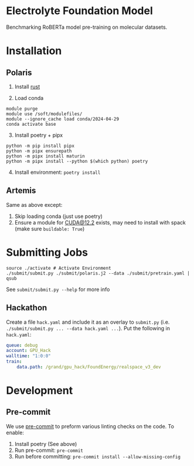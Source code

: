 # Electrolyte Foundation Model
Benchmarking RoBERTa model pre-training on molecular datasets.

# Installation

## Polaris

1. Install [rust](https://www.rust-lang.org/tools/install)

2. Load conda
```shell
module purge
module use /soft/modulefiles/
module --ignore_cache load conda/2024-04-29
conda activate base
```

3. Install poetry + pipx
```shell
python -m pip install pipx
python -m pipx ensurepath
python -m pipx install maturin
python -m pipx install --python $(which python) poetry
```

4. Install environment: `poetry install`

## Artemis

Same as above except:
1. Skip loading conda (just use poetry)
2. Ensure a module for CUDA@12.2 exists, may need to install with spack (make sure `buildable: True`)

# Submitting Jobs

```shell
source ./activate # Activate Environment
./submit/submit.py ./submit/polaris.j2 --data ./submit/pretrain.yaml | qsub
```

See `submit/submit.py --help` for more info

## Hackathon

Create a file `hack.yaml` and include it as an overlay to `submit.py` (i.e. `./submit/submit.py ... --data hack.yaml ...`).
Put the following in `hack.yaml`:
```yaml
queue: debug
account: GPU_Hack
walltime: "1:0:0"
train:
    data.path: /grand/gpu_hack/FoundEnergy/realspace_v3_dev
```

# Development

## Pre-commit

We use [pre-commit](https://pre-commit.com) to preform various linting checks on the code. To enable:

1. Install poetry (See above)
2. Run pre-commit: `pre-commit`
3. Run before committing: `pre-commit install --allow-missing-config`
